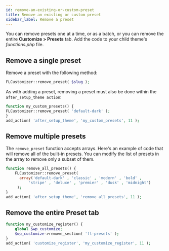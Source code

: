 ```yaml
---
id: remove-an-existing-or-custom-preset
title: Remove an existing or custom preset
sidebar_label: Remove a preset
---
```


You can remove presets one at a time, or as a batch, or you can remove the entire **Customize > Presets** tab. Add the code to your child theme's _functions.php_ file.

## Remove a single preset

Remove a preset with the following method:

```php
FLCustomizer::remove_preset( $slug );
```
As with adding a preset, removing a preset must also be done within the `after_setup_theme action`:

```php
function my_custom_presets() {
FLCustomizer::remove_preset( 'default-dark' );
}
add_action( 'after_setup_theme', 'my_custom_presets', 11 );
```

## Remove multiple presets

The `remove_preset` function accepts arrays. Here's an example of code that will remove all of the built-in presets. You can modify the list of presets in the array to remove only a subset of them.

```php
function remove_all_presets() {
    FLCustomizer::remove_preset(
      array('default-dark' , 'classic' , 'modern' , 'bold' ,
          'stripe' , 'deluxe' , 'premier' , 'dusk' , 'midnight')
     );
}
add_action( 'after_setup_theme', 'remove_all_presets', 11 );
```
## Remove the entire Preset tab

```php
function my_customize_register() {
    global $wp_customize;
    $wp_customize->remove_section( 'fl-presets' );
}
add_action( 'customize_register', 'my_customize_register', 11 );
```
